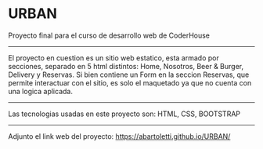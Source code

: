 # URBAN
Proyecto final para el curso de desarrollo web de CoderHouse
*********************************************************************
El proyecto en cuestion es un sitio web estatico, esta armado por secciones, separado en 5 html distintos: Home, Nosotros, Beer & Burger, Delivery y Reservas.
Si bien contiene un Form en la seccion Reservas, que permite interactuar con el sitio, es solo el maquetado ya que no cuenta con una logica aplicada.
*********************************************************************
Las tecnologias usadas en este proyecto son:
HTML,
CSS,
BOOTSTRAP
*********************************************************************
Adjunto el link web del proyecto: https://abartoletti.github.io/URBAN/
